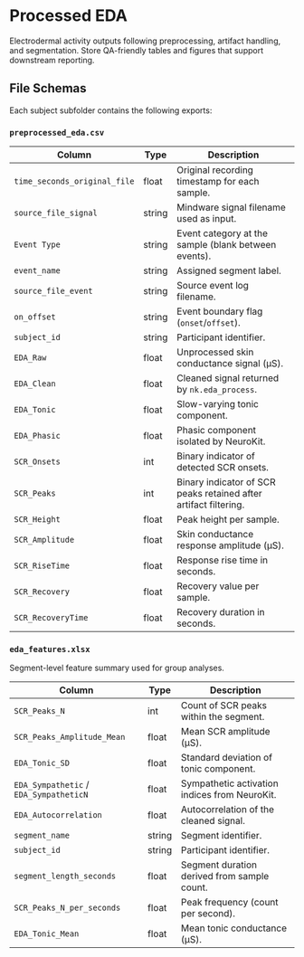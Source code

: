 # Processed EDA

Electrodermal activity outputs following preprocessing, artifact handling, and segmentation. Store QA-friendly tables and figures that support downstream reporting.

## File Schemas

Each subject subfolder contains the following exports:

### `preprocessed_eda.csv`

| Column | Type | Description |
| --- | --- | --- |
| `time_seconds_original_file` | float | Original recording timestamp for each sample. |
| `source_file_signal` | string | Mindware signal filename used as input. |
| `Event Type` | string | Event category at the sample (blank between events). |
| `event_name` | string | Assigned segment label. |
| `source_file_event` | string | Source event log filename. |
| `on_offset` | string | Event boundary flag (`onset`/`offset`). |
| `subject_id` | string | Participant identifier. |
| `EDA_Raw` | float | Unprocessed skin conductance signal (µS). |
| `EDA_Clean` | float | Cleaned signal returned by `nk.eda_process`. |
| `EDA_Tonic` | float | Slow-varying tonic component. |
| `EDA_Phasic` | float | Phasic component isolated by NeuroKit. |
| `SCR_Onsets` | int | Binary indicator of detected SCR onsets. |
| `SCR_Peaks` | int | Binary indicator of SCR peaks retained after artifact filtering. |
| `SCR_Height` | float | Peak height per sample. |
| `SCR_Amplitude` | float | Skin conductance response amplitude (µS). |
| `SCR_RiseTime` | float | Response rise time in seconds. |
| `SCR_Recovery` | float | Recovery value per sample. |
| `SCR_RecoveryTime` | float | Recovery duration in seconds. |

### `eda_features.xlsx`

Segment-level feature summary used for group analyses.

| Column | Type | Description |
| --- | --- | --- |
| `SCR_Peaks_N` | int | Count of SCR peaks within the segment. |
| `SCR_Peaks_Amplitude_Mean` | float | Mean SCR amplitude (µS). |
| `EDA_Tonic_SD` | float | Standard deviation of tonic component. |
| `EDA_Sympathetic` / `EDA_SympatheticN` | float | Sympathetic activation indices from NeuroKit. |
| `EDA_Autocorrelation` | float | Autocorrelation of the cleaned signal. |
| `segment_name` | string | Segment identifier. |
| `subject_id` | string | Participant identifier. |
| `segment_length_seconds` | float | Segment duration derived from sample count. |
| `SCR_Peaks_N_per_seconds` | float | Peak frequency (count per second). |
| `EDA_Tonic_Mean` | float | Mean tonic conductance (µS). |
